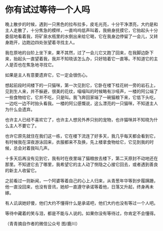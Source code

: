 # 你有试过等待一个人吗

晚上散步的时候，遇到一只黑色的拉布拉多，皮毛光亮，十分干净漂亮，大约是和主人走散了，十分焦急的模样，一直呜呜低声叫着，我俯身抚摸它，它抬起头十分委屈地看着我，将矿泉水瓶里的水倒出来给它喝，它在我身边停留了一会儿，又转身跑开，边跑边四处张望着寻找主人。 

我在原地的台阶上坐下来，果不其然，过了一会儿它又跑了回来，在我脚边卧下来，抬起头一直望着我，我并不知晓该怎么办，只好陪着它一直等。不知道它的主人是否也在焦急地寻找它。 

如果是主人有意要遗弃它，它一定会很伤心。 

想起前段时间楼下的一只猫咪，第一次见到它，它卧在楼下桂花树一旁的岩石上，见到生人来，并不躲避，很美的花纹，喵喵叫的时候略有沙哑声，一楼的阿公端了一些食物给它，它并不吃，只是叫。我飞奔回家端了一碗猫粮下来，它低下头吃，一边吃一边不时抬头看我。一楼的阿公感慨说，这么漂亮的一只猫咪，不知道主人为什么会遗弃。 

也许主人已经不喜欢它了，也许主人想另外养只别的宠物，也许猫咪并不知晓为什么主人不要它了。 

也许它原先就住在我们这一栋，它在楼下流连了好多天，我几乎每天都会看到它，有时候我在深夜游泳回来，衣服都来不及换，先上楼拿食物给它，它见到我的时候，总会对着我叫几声。 

十多天后再没有见到它，我有时在夜里端了猫粮放去楼下，第二天原封不动地还在那里。不知道它去了哪里，我希望它的主人动了恻隐之心接它回去，或者遇到善良的新主人收留它。 

之前看过一则新闻，一个阿婆等着自己的心上人归来，从青葱年华等到步履蹒跚，他一直没回来，也没有音讯，她却一直遵守承诺等着他，日落又升起，终身再未嫁。 

有人讥讽她好傻，他们大约不懂得什么是承诺吧，他们大约也没有等过一个人吧。 

等待中藏着的笑与泪，都是不能与人说的。如果你没有等待过，你肯定不会懂得。 

（青青摘自作者的微信公众号 图/鹿川）
